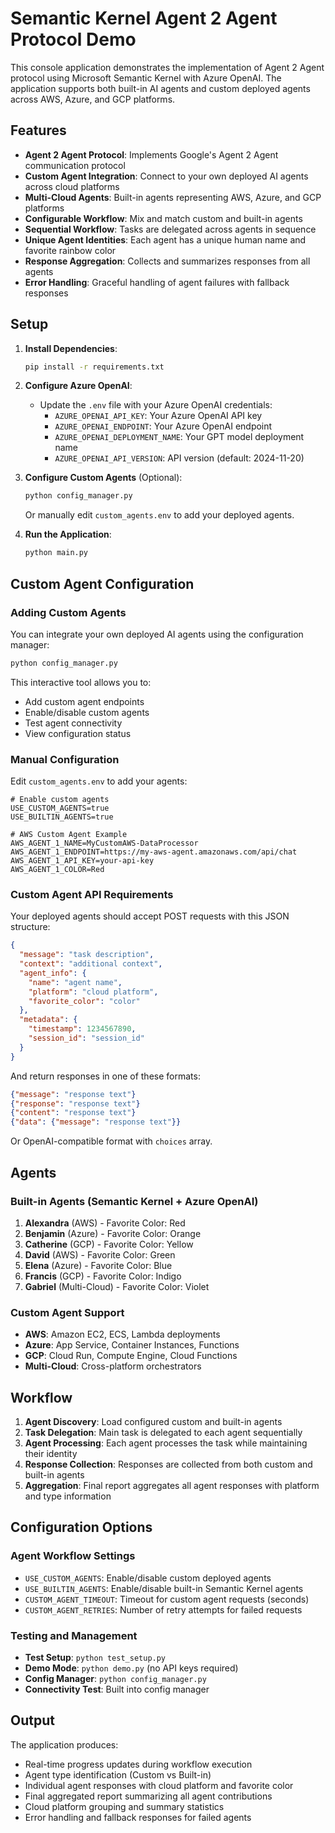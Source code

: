 # Semantic Kernel Agent 2 Agent Protocol Demo

This console application demonstrates the implementation of Agent 2 Agent protocol using Microsoft Semantic Kernel with Azure OpenAI. The application supports both built-in AI agents and custom deployed agents across AWS, Azure, and GCP platforms.

## Features

- **Agent 2 Agent Protocol**: Implements Google's Agent 2 Agent communication protocol
- **Custom Agent Integration**: Connect to your own deployed AI agents across cloud platforms
- **Multi-Cloud Agents**: Built-in agents representing AWS, Azure, and GCP platforms
- **Configurable Workflow**: Mix and match custom and built-in agents
- **Sequential Workflow**: Tasks are delegated across agents in sequence
- **Unique Agent Identities**: Each agent has a unique human name and favorite rainbow color
- **Response Aggregation**: Collects and summarizes responses from all agents
- **Error Handling**: Graceful handling of agent failures with fallback responses

## Setup

1. **Install Dependencies**:
   ```bash
   pip install -r requirements.txt
   ```

2. **Configure Azure OpenAI**:
   - Update the `.env` file with your Azure OpenAI credentials:
     - `AZURE_OPENAI_API_KEY`: Your Azure OpenAI API key
     - `AZURE_OPENAI_ENDPOINT`: Your Azure OpenAI endpoint
     - `AZURE_OPENAI_DEPLOYMENT_NAME`: Your GPT model deployment name
     - `AZURE_OPENAI_API_VERSION`: API version (default: 2024-11-20)

3. **Configure Custom Agents** (Optional):
   ```bash
   python config_manager.py
   ```
   
   Or manually edit `custom_agents.env` to add your deployed agents.

4. **Run the Application**:
   ```bash
   python main.py
   ```

## Custom Agent Configuration

### Adding Custom Agents

You can integrate your own deployed AI agents using the configuration manager:

```bash
python config_manager.py
```

This interactive tool allows you to:
- Add custom agent endpoints
- Enable/disable custom agents
- Test agent connectivity
- View configuration status

### Manual Configuration

Edit `custom_agents.env` to add your agents:

```env
# Enable custom agents
USE_CUSTOM_AGENTS=true
USE_BUILTIN_AGENTS=true

# AWS Custom Agent Example
AWS_AGENT_1_NAME=MyCustomAWS-DataProcessor
AWS_AGENT_1_ENDPOINT=https://my-aws-agent.amazonaws.com/api/chat
AWS_AGENT_1_API_KEY=your-api-key
AWS_AGENT_1_COLOR=Red
```

### Custom Agent API Requirements

Your deployed agents should accept POST requests with this JSON structure:

```json
{
  "message": "task description",
  "context": "additional context",
  "agent_info": {
    "name": "agent name",
    "platform": "cloud platform", 
    "favorite_color": "color"
  },
  "metadata": {
    "timestamp": 1234567890,
    "session_id": "session_id"
  }
}
```

And return responses in one of these formats:

```json
{"message": "response text"}
{"response": "response text"}  
{"content": "response text"}
{"data": {"message": "response text"}}
```

Or OpenAI-compatible format with `choices` array.

## Agents

### Built-in Agents (Semantic Kernel + Azure OpenAI)

1. **Alexandra** (AWS) - Favorite Color: Red
2. **Benjamin** (Azure) - Favorite Color: Orange  
3. **Catherine** (GCP) - Favorite Color: Yellow
4. **David** (AWS) - Favorite Color: Green
5. **Elena** (Azure) - Favorite Color: Blue
6. **Francis** (GCP) - Favorite Color: Indigo
7. **Gabriel** (Multi-Cloud) - Favorite Color: Violet

### Custom Agent Support

- **AWS**: Amazon EC2, ECS, Lambda deployments
- **Azure**: App Service, Container Instances, Functions
- **GCP**: Cloud Run, Compute Engine, Cloud Functions
- **Multi-Cloud**: Cross-platform orchestrators

## Workflow

1. **Agent Discovery**: Load configured custom and built-in agents
2. **Task Delegation**: Main task is delegated to each agent sequentially
3. **Agent Processing**: Each agent processes the task while maintaining their identity
4. **Response Collection**: Responses are collected from both custom and built-in agents
5. **Aggregation**: Final report aggregates all agent responses with platform and type information

## Configuration Options

### Agent Workflow Settings

- `USE_CUSTOM_AGENTS`: Enable/disable custom deployed agents
- `USE_BUILTIN_AGENTS`: Enable/disable built-in Semantic Kernel agents
- `CUSTOM_AGENT_TIMEOUT`: Timeout for custom agent requests (seconds)
- `CUSTOM_AGENT_RETRIES`: Number of retry attempts for failed requests

### Testing and Management

- **Test Setup**: `python test_setup.py`
- **Demo Mode**: `python demo.py` (no API keys required)
- **Config Manager**: `python config_manager.py`
- **Connectivity Test**: Built into config manager

## Output

The application produces:
- Real-time progress updates during workflow execution
- Agent type identification (Custom vs Built-in)
- Individual agent responses with cloud platform and favorite color
- Final aggregated report summarizing all agent contributions
- Cloud platform grouping and summary statistics
- Error handling and fallback responses for failed agents
